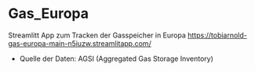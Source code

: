 # Gas_Europa
Streamlitt App zum Tracken der Gasspeicher in Europa
https://tobiarnold-gas-europa-main-n5iuzw.streamlitapp.com/
- Quelle der Daten: AGSI (Aggregated Gas Storage Inventory)
